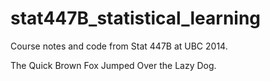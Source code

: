 stat447B_statistical_learning
=============================

Course notes and code from Stat 447B at UBC 2014.

The Quick Brown Fox Jumped Over the Lazy Dog.
